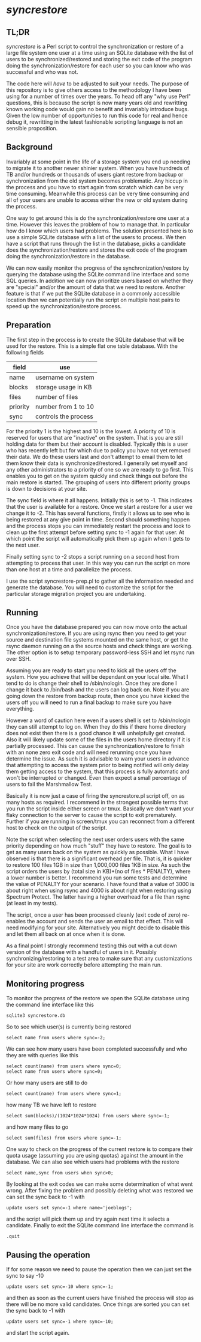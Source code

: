 # *syncrestore*

## TL;DR

*syncrestore* is a Perl script to control the synchronization or restore of a large file system one user at a time using an SQLite database with the list of users to be synchronized/restored and storing the exit code of the program doing the synchronization/restore for each user so you can know who was successful and who was not.

The code here will *have* to be adjusted to suit your needs. The purpose of this repository is to give others access to the methodology I have been using for a number of times over the years. To head off any "why use Perl" questions, this is because the script is now many years old and rewritting known working code would gain no benefit and invariably introduce bugs. Given the low number of opportunities to run this code for real and hence debug it, rewritting in the latest fashionable scripting language is not an sensible proposition.

## Background

Invariably at some point in the life of a storage system you end up needing to migrate it to another newer shinier system. When you have hundreds of TB and/or hundreds or thousands of users giant restore from backup or synchronization from the old system becomes problematic. Any hiccup in the process and you have to start again from scratch which can be very time consuming. Meanwhile this process can be very time consuming and all of your users are unable to access either the new or old system during the process.

One way to get around this is do the synchronization/restore one user at a time. However this leaves the problem of how to manage that. In particular how do I know which users had problems. The solution presented here is to use a simple SQLite database with a list of the users to process. We then have a script that runs through the list in the database, picks a candidate does the synchronization/restore and stores the exit code of the program doing the synchronization/restore in the database.

We can now easily monitor the progress of the synchronization/restore by querying the database using the SQLite command line interface and some SQL queries. In addition we can now prioritize users based on whether they are "special" and/or the amount of data that we need to restore. Another feature is that if we put the SQLite database in a commonly accessible location then we can potentially run the script on multiple host pairs to speed up the synchronization/restore process.

## Preparation

The first step in the process is to create the SQLite database that will be used for the restore. This is a simple flat one table database. With the following fields

| field    | use                  |
|----------|----------------------|
| name     | username on system   |  
| blocks   | storage usage in KB  |
| files    | number of files      |
| priority | number from 1 to 10  |
| sync     | controls the process |

For the priority 1 is the highest and 10 is the lowest. A priority of 10 is reserved for users that are "inactive" on the system. That is you are still holding data for them but their account is disabled. Typically this is a user who has recently left but for which due to policy you have not yet removed their data. We do these users last and don't attempt to email them to let them know their data is synchronized/restored. I generally set myself and any other administrators to a priority of one so we are ready to go first. This enables you to get on the system quickly and check things out before the main restore is started. The grouping of users into different priority groups is down to decisions at your site.

The sync field is where it all happens. Initially this is set to -1. This indicates that the user is available for a restore. Once we start a restore for a user we change it to -2. This has several functions, firstly it allows us to see who is being restored at any give point in time. Second should something happen and the process stops you can immediately restart the process and look to clean up the first attempt before setting sync to -1 again for that user. At which point the script will automatically pick them up again when it gets to the next user.

Finally setting sync to -2 stops a script running on a second host from attempting to process that user. In this way you can run the script on more than one host at a time and parallelize the process.

I use the script syncrestore-prep.pl to gather all the information needed and generate the database. You will need to customize the script for the particular storage migration project you are undertaking.

## Running

Once you have the database prepared you can now move onto the actual synchronization/restore. If you are using rsync then you need to get your source and destination file systems mounted on the same host, or get the rsync daemon running on a the source hosts and check things are working. The other option is to setup temporary password-less SSH and let rsync run over SSH.

Assuming you are ready to start you need to kick all the users off the system. How you achieve that will be dependant on your local site. What I tend to do is change their shell to /sbin/nologin. Once they are done I change it back to /bin/bash and the users can log back on. Note if you are going down the restore from backup route, then once you have kicked the users off you will need to run a final backup to make sure you have everything.

However a word of caution here even if a users shell is set to /sbin/nologin they can still attempt to log on. When they do this if there home directory does not exist then there is a good chance it will unhelpfully get created. Also it will likely update some of the files in the users home directory if it is partially processed. This can cause the synchronization/restore to finish with an none zero exit code and will need rerunning once you have determine the issue. As such it is advisable to warn your users in advance that attempting to access the system prior to being notified will only delay them getting access to the system, that this process is fully automatic and won't be interrupted or changed. Even then expect a small percentage of users to fail the Marshmallow Test. 

Basically it is now just a case of firing the syncrestore.pl script off, on as many hosts as required. I recommend in the strongest possible terms that you run the script inside either screen or tmux. Basically we don't want your flaky connection to the server to cause the script to exit prematurely. Further if you are running in screen/tmux you can reconnect from a different host to check on the output of the script.

Note the script when selecting the next user orders users with the same priority depending on how much "stuff" they have to restore. The goal is to get as many users back on the system as quickly as possible. What I have observed is that there is a significant overhead per file. That is, it is quicker to restore 100 files 1GB in size than 1,000,000 files 1KB in size. As such the script orders the users by (total size in KB)+(no of files * PENALTY), where a lower number is better. I recommend you run some tests and determine the value of PENALTY for your scenario. I have found that a value of 3000 is about right when using rsync and 4000 is about right when restoring using Spectrum Protect. The latter having a higher overhead for a file than rsync (at least in my tests).

The script, once a user has been processed cleanly (exit code of zero) re-enables the account and sends the user an email to that effect. This will need modifying for your site. Alternatively you might decide to disable this and let them all back on at once when it is done.

As a final point I strongly recommend testing this out with a cut down version of the database with a handful of users in it. Possibly synchronizing/restoring to a test area to make sure that any customizations for your site are work correctly before attempting the main run.

## Monitoring progress

To monitor the progress of the restore we open the SQLite database using the command line interface like this

    sqlite3 syncrestore.db

So to see which user(s) is currently being restored

    select name from users where sync=-2;

We can see how many users have been completed successfully and who they are with queries like this 

    select count(name) from users where sync=0;
    select name from users where sync=0;

Or how many users are still to do

    select count(name) from users where sync=1;

how many TB we have left to restore

    select sum(blocks)/(1024*1024*1024) from users where sync=-1;

and how many files to go

    select sum(files) from users where sync=-1;

One way to check on the progress of the current restore is to compare their quota usage (assuming you are using quotas) against the amount in the database. We can also see which users had problems with the restore

    select name,sync from users when sync>0;

By looking at the exit codes we can make some determination of what went wrong. After fixing the problem and possibly deleting what was restored we can set the sync back to -1 with

    update users set sync=-1 where name='joeblogs';

and the script will pick them up and try again next time it selects a candidate. Finally to exit the SQLite command line interface the command is 

    .quit

## Pausing the operation

If for some reason we need to pause the operation then we can just set the sync to say -10

    update users set sync=-10 where sync=-1;

and then as soon as the current users have finished the process will stop as there will be no more valid candidates. Once things are sorted you can set the sync back to -1 with

    update users set sync=-1 where sync=-10;

and start the script again.
